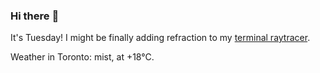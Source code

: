 ### Hi there :wave:

It's Tuesday! I might be finally adding refraction to my [terminal raytracer](https://github.com/bewuethr/bash-raytracer).

Weather in Toronto: mist, at +18°C.
